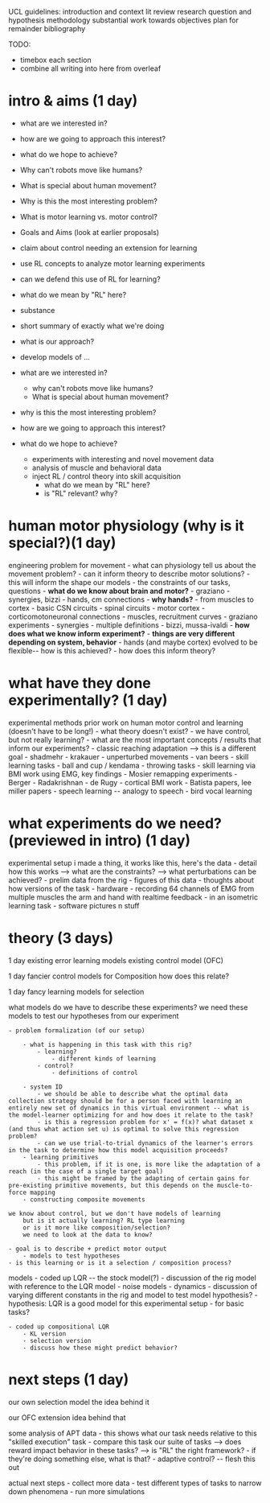 UCL guidelines:
introduction and context
lit review
research question and hypothesis
methodology
substantial work towards objectives
plan for remainder
bibliography

TODO:
- timebox each section
- combine all writing into here from overleaf


# intro & aims (1 day) 
- what are we interested in?
- how are we going to approach this interest?
- what do we hope to achieve?
- Why can't robots move like humans?
- What is special about human movement?
- Why is this the most interesting problem?
- What is motor learning vs. motor control?
- Goals and Aims (look at earlier proposals)
- claim about control needing an extension for learning
- use RL concepts to analyze motor learning experiments
- can we defend this use of RL for learning?
- what do we mean by "RL" here?
- substance
- short summary of exactly what we're doing
- what is our approach?
- develop models of ...
  
- what are we interested in?
	- why can't robots move like humans?
	- What is special about human movement?
- why is this the most interesting problem?
- how are we going to approach this interest?
- what do we hope to achieve?
	- experiments with interesting and novel movement data
	- analysis of muscle and behavioral data
	- inject RL / control theory into skill acquisition
		- what do we mean by "RL" here?
		- is "RL" relevant? why?


# human motor physiology (why is it special?)(1 day)
 engineering problem for movement 
	- what can physiology tell us about the movement problem?
		- can it inform theory to describe motor solutions?
		- this will inform the shape our models
		- the constraints of our tasks, questions
	- **what do we know about brain and motor?**
		- graziano
		- synergies, bizzi
		- hands, cm connections
	- **why hands?**
		- from muscles to cortex
		- basic CSN circuits
		- spinal circuits
		- motor cortex
		- corticomotoneuronal connections
		- muscles, recruitment curves
		- graziano experiments
		- synergies
			- multiple definitions
			- bizzi, mussa-ivaldi
	- **how does what we know inform experiment?**
		- **things are very different depending on system, behavior**
		- hands (and maybe cortex) evolved to be flexible-- how is this achieved?
	- how does this inform theory?


# what have they done experimentally? (1 day)
experimental methods
prior work on human motor control and learning (doesn't have to be long!)
	- what theory doesn't exist?
		- we have control, but not really learning?
	- what are the most important concepts / results that inform our experiments?
	- classic reaching adaptation --> this is a different goal
		- shadmehr
		- krakauer
	- unperturbed movements
		- van beers
	- skill learning tasks
		- ball and cup / kendama
		- throwing tasks
	- skill learning via BMI work using EMG, key findings
		- Mosier remapping experiments
		- Berger
		- Radakrishnan
		- de Rugy
	- cortical BMI work
		- Batista papers, lee miller papers
	- speech learning -- analogy to speech
	- bird vocal learning


# what experiments do we need? (previewed in intro) (1 day)
experimental setup
i made a thing, it works like this, here's the data
	- detail how this works
	--> what are the constraints?
	--> what perturbations can be achieved?
	- prelim data from the rig
		- figures of this data
		- thoughts about how versions of the task
	- hardware
		- recording 64 channels of EMG from multiple muscles the arm and hand with realtime feedback
		- in an isometric learning task
	- software
pictures n stuff

# theory (3 days)

1 day
existing error learning models
existing control model (OFC) 

1 day
fancier control models for Composition
how does this relate?

1 day
fancy learning models for selection

what models do we have to describe these experiments?
we need these models to test our hypotheses from our experiment

	- problem formalization (of our setup)

		- what is happening in this task with this rig?
			- learning?
				- different kinds of learning
			- control?
				- definitions of control

		- system ID
			- we should be able to describe what the optimal data collection strategy should be for a person faced with learning an entirely new set of dynamics in this virtual environment -- what is the model-learner optimizing for and how does it relate to the task?
			- is this a regression problem for x' = f(x)? what dataset x (and thus what action set u) is optimal to solve this regression problem?
			- can we use trial-to-trial dynamics of the learner's errors in the task to determine how this model acquisition proceeds?
		- learning primitives
			- this problem, if it is one, is more like the adaptation of a reach (in the case of a single target goal)
			- this might be framed by the adapting of certain gains for pre-existing primitive movements, but this depends on the muscle-to-force mapping
		- constructing composite movements

	we know about control, but we don't have models of learning
		but is it actually learning? RL type learning
		or is it more like composition/selection?
		we need to look at the data to know?

	- goal is to describe + predict motor output
		- models to test hypotheses
	- is this learning or is it a selection / composition process?

models
	- coded up LQR -- the stock model(?)
		- discussion of the rig model with reference to the LQR model
			- noise models
			- dynamics
		- discussion of varying different constants in the rig and model to test model hypothesis?
			- hypothesis: LQR is a good model for this experimental setup
			- for basic tasks?

	- coded up compositional LQR
		- KL version
		- selection version
		- discuss how these might predict behavior?


# next steps (1 day)

our own selection model
the idea behind it

our OFC extension
idea behind that

some analysis of APT data
	- this shows what our task needs relative to this "skilled execution" task
	- compare this task our suite of tasks
	--> does reward impact behavior in these tasks?
	--> is "RL" the right framework?
		- if they're doing something else, what is that?
		- adaptive control? -- flesh this out

actual next steps
	- collect more data
	- test different types of tasks to narrow down phenomena
	- run more simulations